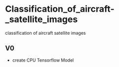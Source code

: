 # Classification_of_aircraft-_satellite_images
classification of aircraft satellite images

## V0
* create CPU Tensorflow Model